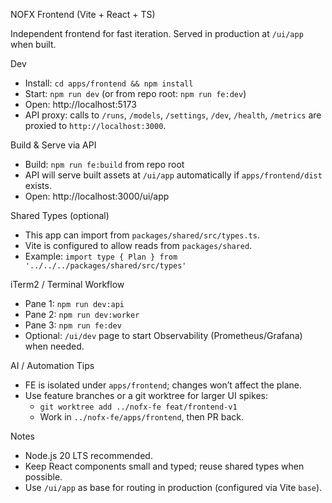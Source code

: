 NOFX Frontend (Vite + React + TS)

Independent frontend for fast iteration. Served in production at `/ui/app` when built.

Dev
- Install: `cd apps/frontend && npm install`
- Start: `npm run dev` (or from repo root: `npm run fe:dev`)
- Open: http://localhost:5173
- API proxy: calls to `/runs`, `/models`, `/settings`, `/dev`, `/health`, `/metrics` are proxied to `http://localhost:3000`.

Build & Serve via API
- Build: `npm run fe:build` from repo root
- API will serve built assets at `/ui/app` automatically if `apps/frontend/dist` exists.
- Open: http://localhost:3000/ui/app

Shared Types (optional)
- This app can import from `packages/shared/src/types.ts`.
- Vite is configured to allow reads from `packages/shared`.
- Example: `import type { Plan } from '../../../packages/shared/src/types'`

iTerm2 / Terminal Workflow
- Pane 1: `npm run dev:api`
- Pane 2: `npm run dev:worker`
- Pane 3: `npm run fe:dev`
- Optional: `/ui/dev` page to start Observability (Prometheus/Grafana) when needed.

AI / Automation Tips
- FE is isolated under `apps/frontend`; changes won’t affect the plane.
- Use feature branches or a git worktree for larger UI spikes:
  - `git worktree add ../nofx-fe feat/frontend-v1`
  - Work in `../nofx-fe/apps/frontend`, then PR back.

Notes
- Node.js 20 LTS recommended.
- Keep React components small and typed; reuse shared types when possible.
- Use `/ui/app` as base for routing in production (configured via Vite `base`).

